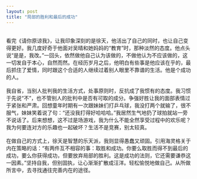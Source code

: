 ```yaml
---
layout: post
title: "局部的胜利和最后的成功"
---
```

     
看完《请你原谅我》，让我印象深刻的是徐天，他活出了自己的同时，也让自己变得更好。我几度好奇于他面对吴晴和她妈妈的“教育”时，那种淡然的态度。他点头说“是是，我改。”一回头，依然做他自己认为该做的，不做他认为不应该做的，这一切发自于本心，自然而然。在经历岁月之后，他明白有些事是他应该在乎的，最后抓住了爱情，同时跟这个合适的人继续过着别人眼里不靠谱的生活。他是个成功的人。  
     
我自省，当别人批判我的生活方式，处事原则时，反抗成了我惯有的态度。我习惯于先说“不”，也不管别人的批判中是否有可取的成分。争强好胜让我的面部表情过于紧张和严肃。回想童年时期有一次跟妹妹们打乒乓球，我没打两个就输了，很不服气，妹妹笑着说了句：“还没我打得好哈哈哈。”我居然生气地扔了球拍就站一旁不说话了。后来想想，这不过是场游戏，我为什么不能全然享受过程中的欢乐呢？我为何要连对方的乐趣也一起破坏？生活不是竞赛，别太较真。  
     
在做自己的方式上，徐天是智慧的乐天派，我则显得愚蠢又顽固。引用海灵格关于内在策略的话：“有两件互不相容的事：取胜和成功。你要么取胜而得不到最后的成功，要么你获得成功，但要放弃局部的胜利。这是成功的法则，它还需要谦恭这一因素。”坚持自我，但别固执，让心渐渐扩散成汪洋。轻松愉悦地做自己。从所做所言中，去寻找通往完善内在的途径。  
   
 							  
		
